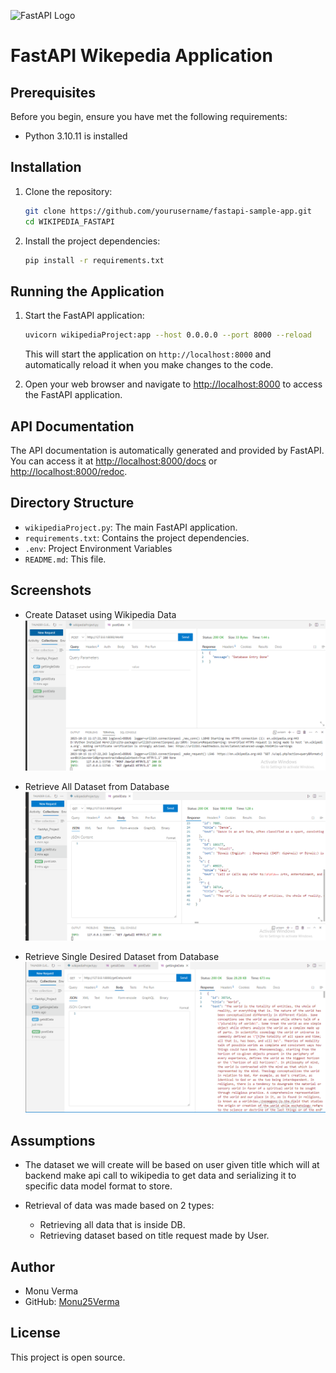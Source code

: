 
![FastAPI Logo](https://fastapi.tiangolo.com/img/logo-margin/logo-teal.png)

# FastAPI Wikepedia Application

## Prerequisites

Before you begin, ensure you have met the following requirements:

- Python 3.10.11 is installed

## Installation

1. Clone the repository:

    ```bash
    git clone https://github.com/yourusername/fastapi-sample-app.git
    cd WIKIPEDIA_FASTAPI
    ```

2. Install the project dependencies:

    ```bash
    pip install -r requirements.txt
    ```

## Running the Application

1. Start the FastAPI application:

    ```bash
    uvicorn wikipediaProject:app --host 0.0.0.0 --port 8000 --reload
    ```

    This will start the application on `http://localhost:8000` and automatically reload it when you make changes to the code.

2. Open your web browser and navigate to [http://localhost:8000](http://localhost:8000) to access the FastAPI application.

## API Documentation

The API documentation is automatically generated and provided by FastAPI. You can access it at [http://localhost:8000/docs](http://localhost:8000/docs) or [http://localhost:8000/redoc](http://localhost:8000/redoc).

## Directory Structure

- `wikipediaProject.py`: The main FastAPI application.
- `requirements.txt`: Contains the project dependencies.
- `.env`: Project Environment Variables
- `README.md`: This file.

## Screenshots
- Create Dataset using Wikipedia Data
![Create Dataset](images\postinput1.png)


- Retrieve All Dataset from Database
![Retrieve All Dataset](images\getall_data3.jpg)


- Retrieve Single Desired Dataset from Database
![Retrieve Single Dataset](images\get_singledata.png)

## Assumptions

- The dataset we will create will be based on user given title which will at backend make api call to wikipedia to get data and serializing it to specific data model format to store.

- Retrieval of data was made based on 2 types:
    - Retrieving all data that is inside DB.
    - Retrieving dataset based on title request made by User.

## Author

- Monu Verma
- GitHub: [Monu25Verma](https://github.com/Monu25Verma)

## License

This project is open source.